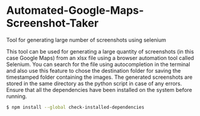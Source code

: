 # Automated-Google-Maps-Screenshot-Taker
Tool for generating large number of screenshots using selenium

This tool can be used for generating a large quantity of screenshots (in this case Google Maps) from an xlsx file using a browser automation tool called Selenium. You can search for the file using autocompletion in the terminal and also use this feature to chose the destination folder for saving the timestamped folder containing the images. The generated screenshots are stored in the same directory as the python script in case of any errors. Ensure that all the dependencies have been installed on the system before running.
```sh
$ npm install --global check-installed-dependencies
```
